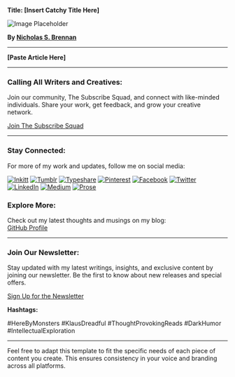 **Title: [Insert Catchy Title Here]**

![Image Placeholder](https://via.placeholder.com/150)

**By [Nicholas S. Brennan](https://x.com/KlausDreadful?t=gDfiCB7dsRmPHl9L_mb0VA&s=09)**

---

**[Paste Article Here]**

---

### Calling All Writers and Creatives:

Join our community, The Subscribe Squad, and connect with like-minded individuals. Share your work, get feedback, and grow your creative network.

[Join The Subscribe Squad](#)

---

### Stay Connected:

For more of my work and updates, follow me on social media:

[![Inkitt](https://via.placeholder.com/20)](https://www.inkitt.com/KlausDreadful)
[![Tumblr](https://via.placeholder.com/20)](https://www.tumblr.com/bygrimm?source=share)
[![Typeshare](https://via.placeholder.com/20)](https://www.typeshare.co/KlausDreadful)
[![Pinterest](https://via.placeholder.com/20)](https://pin.it/7zP8KlrBw)
[![Facebook](https://via.placeholder.com/20)](https://www.facebook.com/share/vJGGo3YE67eKFcqu/?mibextid=qi2Omg)
[![Twitter](https://via.placeholder.com/20)](https://x.com/KlausDreadful?t=gDfiCB7dsRmPHl9L_mb0VA&s=09)
[![LinkedIn](https://via.placeholder.com/20)](https://www.linkedin.com/in/nicholassbrennan?utm_source=share&utm_campaign=share_via&utm_content=profile&utm_medium=android_app)
[![Medium](https://via.placeholder.com/20)](https://medium.com/@KlausDreadful)
[![Prose](https://via.placeholder.com/20)](https://www.theprose.com/KlausDreadful)

### Explore More:

Check out my latest thoughts and musings on my blog:  
[GitHub Profile](https://github.com/Nickolai-Brennan)

---

### Join Our Newsletter:

Stay updated with my latest writings, insights, and exclusive content by joining our newsletter. Be the first to know about new releases and special offers.

[Sign Up for the Newsletter](#)

**Hashtags:**

#HereByMonsters #KlausDreadful #ThoughtProvokingReads #DarkHumor #IntellectualExploration

---

Feel free to adapt this template to fit the specific needs of each piece of content you create. This ensures consistency in your voice and branding across all platforms.
